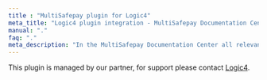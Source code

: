 ```yaml
---
title : "MultiSafepay plugin for Logic4"
meta_title: "Logic4 plugin integration - MultiSafepay Documentation Center"
manual: "."
faq: "."
meta_description: "In the MultiSafepay Documentation Center all relevant information regarding our Plugins and API. As well as Support pages for Payment Method, Tools and General Questions. You can also find the contact details of our Support Team and Integration Team."
---
```

This plugin is managed by our partner, for support please contact [Logic4](https://www.logic4.nl/contact).